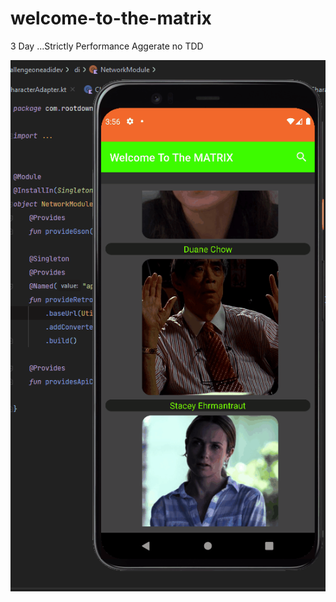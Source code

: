 # welcome-to-the-matrix
3 Day ...Strictly Performance Aggerate no TDD

![Screenshot](screenshot_adidev_paging_alt_api.gif)
